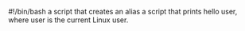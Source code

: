 #!/bin/bash
a script that creates an alias
a script that prints hello user, where user is the current Linux user.

 
